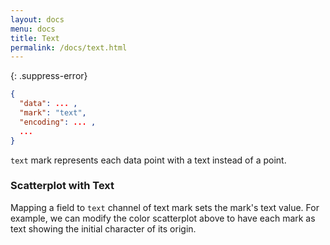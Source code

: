 ```yaml
---
layout: docs
menu: docs
title: Text
permalink: /docs/text.html
---
```


{: .suppress-error}
```json
{
  "data": ... ,
  "mark": "text",
  "encoding": ... ,
  ...
}
```

`text` mark represents each data point with a text instead of a point.

### Scatterplot with Text

Mapping a field to `text` channel of text mark sets the mark's text value. For example, we can modify the color scatterplot above to have each mark as text showing the initial character of its origin.

<span class="vl-example" data-name="text_scatter_colored"></span>

<!--
### Text Table Heatmap
__TODO__
-->
